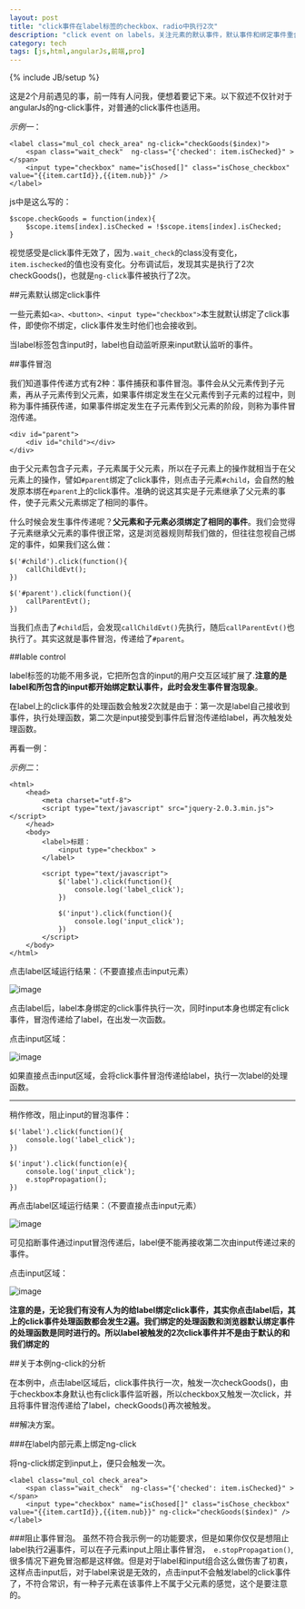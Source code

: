```yaml
---
layout: post
title: "click事件在label标签的checkbox、radio中执行2次"
description: "click event on labels，关注元素的默认事件，默认事件和绑定事件重合仍会2个都执行。angularJs ng-click在label上执行2次。阻止事件冒泡"
category: tech
tags: [js,html,angularJs,前端,pro]
---
```

{% include JB/setup %}

这是2个月前遇见的事，前一阵有人问我，便想着要记下来。以下叙述不仅针对于angularJs的ng-click事件，对普通的click事件也适用。

*示例一*：

	<label class="mul_col check_area" ng-click="checkGoods($index)">
	    <span class="wait_check"  ng-class="{'checked': item.isChecked}" ></span>
	    <input type="checkbox" name="isChosed[]" class="isChose_checkbox" value="{{item.cartId}},{{item.nub}}" />
	</label>
	
js中是这么写的：

	$scope.checkGoods = function(index){
	    $scope.items[index].isChecked = !$scope.items[index].isChecked;
	}
	
视觉感受是click事件无效了，因为`.wait_check`的class没有变化，`item.ischecked`的值也没有变化。分布调试后，发现其实是执行了2次checkGoods()，也就是`ng-click`事件被执行了2次。

##元素默认绑定click事件

一些元素如`<a>、<button>、<input type="checkbox">`本生就默认绑定了click事件，即使你不绑定，click事件发生时他们也会接收到。

当label标签包含input时，label也自动监听原来input默认监听的事件。

##事件冒泡

我们知道事件传递方式有2种：事件捕获和事件冒泡。事件会从父元素传到子元素，再从子元素传到父元素，如果事件绑定发生在父元素传到子元素的过程中，则称为事件捕获传递，如果事件绑定发生在子元素传到父元素的阶段，则称为事件冒泡传递。

	<div id="parent">
	    <div id="child"></div>
	</div>

由于父元素包含子元素，子元素属于父元素，所以在子元素上的操作就相当于在父元素上的操作，譬如`#parent`绑定了click事件，则点击子元素`#child`，会自然的触发原本绑在`#parent`上的click事件。准确的说这其实是子元素继承了父元素的事件，使子元素父元素绑定了相同的事件。

什么时候会发生事件传递呢？**父元素和子元素必须绑定了相同的事件**。我们会觉得子元素继承父元素的事件很正常，这是浏览器规则帮我们做的，但往往忽视自己绑定的事件，如果我们这么做：

    $('#child').click(function(){
        callChildEvt();
    })

    $('#parent').click(function(){
        callParentEvt();
    })
    
当我们点击了`#child`后，会发现`callChildEvt()`先执行，随后`callParentEvt()`也执行了。其实这就是事件冒泡，传递给了`#parent`。

##lable control

label标签的功能不用多说，它把所包含的input的用户交互区域扩展了.**注意的是label和所包含的input都开始绑定默认事件，此时会发生事件冒泡现象**。

在label上的click事件的处理函数会触发2次就是由于：第一次是label自己接收到事件，执行处理函数，第二次是input接受到事件后冒泡传递给label，再次触发处理函数。

再看一例：

*示例二*：

	<html>
	    <head>
	        <meta charset="utf-8">
	        <script type="text/javascript" src="jquery-2.0.3.min.js"></script>
	    </head>
	    <body>
	        <label>标题：
	            <input type="checkbox" >
	        </label>
	
	        <script type="text/javascript">
	            $('label').click(function(){
	                console.log('label_click');
	            })
	
	            $('input').click(function(){
	                console.log('input_click');
	            })
	        </script>
	    </body>
	</html>
	
点击label区域运行结果：（不要直接点击input元素）

![image](https://echizen.github.io/assets/blog-img/QQ20150301-1.png)

点击label后，label本身绑定的click事件执行一次，同时input本身也绑定有click事件，冒泡传递给了label，在出发一次函数。

点击input区域：

![image](https://echizen.github.io/assets/blog-img/QQ20150301-2.png)

如果直接点击input区域，会将click事件冒泡传递给label，执行一次label的处理函数。

----

稍作修改，阻止input的冒泡事件：

	$('label').click(function(){
	    console.log('label_click');
	})
	
	$('input').click(function(e){
	    console.log('input_click');
	    e.stopPropagation();
	})
	
再点击label区域运行结果：（不要直接点击input元素）
	
![image](https://echizen.github.io/assets/blog-img/QQ20150301-4.png)

可见掐断事件通过input冒泡传递后，label便不能再接收第二次由input传递过来的事件。

点击input区域：

![image](https://echizen.github.io/assets/blog-img/QQ20150301-3.png)


**注意的是，无论我们有没有人为的给label绑定click事件，其实你点击label后，其上的click事件处理函数都会发生2遍。我们绑定的处理函数和浏览器默认绑定事件的处理函数是同时进行的。所以label被触发的2次click事件并不是由于默认的和我们绑定的**

##关于本例ng-click的分析

在本例中，点击label区域后，click事件执行一次，触发一次checkGoods()，由于checkbox本身默认也有click事件监听器，所以checkbox又触发一次click，并且将事件冒泡传递给了label，checkGoods()再次被触发。

##解决方案。

###在label内部元素上绑定ng-click

将ng-click绑定到input上，便只会触发一次。

	<label class="mul_col check_area">
	    <span class="wait_check"  ng-class="{'checked': item.isChecked}" ></span>
	    <input type="checkbox" name="isChosed[]" class="isChose_checkbox" value="{{item.cartId}},{{item.nub}}" ng-click="checkGoods($index)" />
	</label>
	
###阻止事件冒泡。
虽然不符合我示例一的功能要求，但是如果你仅仅是想阻止label执行2遍事件，可以在子元素input上阻止事件冒泡，` e.stopPropagation()`,很多情况下避免冒泡都是这样做。但是对于label和input组合这么做伤害了初衷，这样点击input后，对于label来说是无效的，点击input不会触发label的click事件了，不符合常识，有一种子元素在该事件上不属于父元素的感觉，这个是要注意的。

